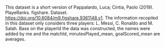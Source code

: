 This dataset is a short version of Pappalardo, Luca; Cintia, Paolo (2019). PlayeRanks. figshare. Dataset. https://doi.org/10.6084/m9.figshare.9361148.v1.
The information recopiled in this dataset only considers three players: L. Messi, C. Ronaldo and M. Salah.
Base on the playerId the data was constructed, the names were added by me and the matchId, minutesPlayed_mean, goalScored_mean are averages.
